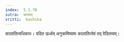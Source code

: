 ```yaml
---
index:  5.1.78
sutra:  कालात्
vritti:  kashika 
---
```


कालातित्यधिकारः। यदित ऊर्ध्वम् अनुक्रमिष्यामः कालातित्येवं तद् वेदितव्यम्।

